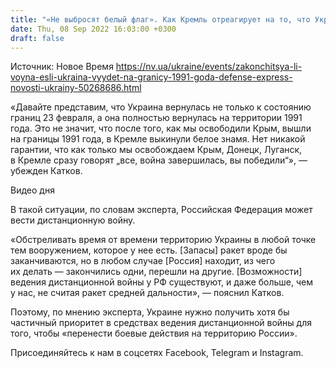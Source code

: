 ```yaml
---
title: "«Не выбросят белый флаг». Как Кремль отреагирует на то, что Украина выйдет на границы 1991 года — Defense Express"
date: Thu, 08 Sep 2022 16:03:00 +0300
draft: false
---
```

Источник: Новое Время https://nv.ua/ukraine/events/zakonchitsya-li-voyna-esli-ukraina-vyydet-na-granicy-1991-goda-defense-express-novosti-ukrainy-50268686.html


«Давайте представим, что Украина вернулась не только к состоянию границ 23 февраля, а она полностью вернулась на территории 1991 года. Это не значит, что после того, как мы освободили Крым, вышли на границы 1991 года, в Кремле выкинули белое знамя. Нет никакой гарантии, что как только мы освобождаем Крым, Донецк, Луганск, в Кремле сразу говорят „все, война завершилась, вы победили“», — убежден Катков.

 Видео дня   

В такой ситуации, по словам эксперта, Российская Федерация может вести дистанционную войну.

«Обстреливать время от времени территорию Украины в любой точке тем вооружением, которое у нее есть. [Запасы] ракет вроде бы заканчиваются, но в любом случае [Россия] находит, из чего их делать — закончились одни, перешли на другие. [Возможности] ведения дистанционной войны у РФ существуют, и даже больше, чем у нас, не считая ракет средней дальности», — пояснил Катков.

Поэтому, по мнению эксперта, Украине нужно получить хотя бы частичный приоритет в средствах ведения дистанционной войны для того, чтобы «перенести боевые действия на территорию России».

Присоединяйтесь к нам в соцсетях Facebook, Telegram и Instagram.
